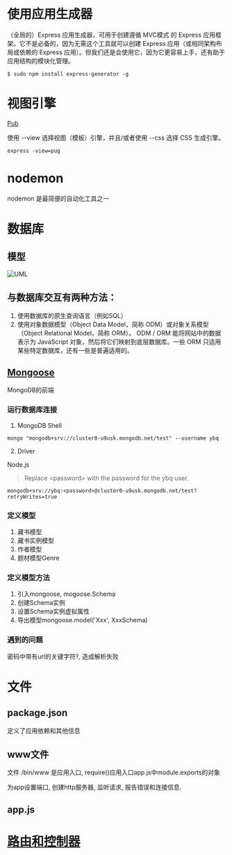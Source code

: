 # 使用应用生成器

（全局的）Express 应用生成器，可用于创建遵循 MVC模式 的 Express 应用框架。它不是必备的，因为无需这个工具就可以创建 Express 应用（或相同架构布局或依赖的 Express 应用）。但我们还是会使用它，因为它更容易上手，还有助于应用结构的模块化管理。

```cli
$ sudo npm install express-generator -g
```

# 视图引擎
[Pub](https://pugjs.org/api/getting-started.html)

使用 --view 选择视图（模板）引擎，并且/或者使用 --css 选择 CSS 生成引擎。

```shell
express -view=pug
```

# nodemon

nodemon 是最简便的自动化工具之一

# 数据库

## 模型

![UML](https://mdn.mozillademos.org/files/15645/Library%20Website%20-%20Mongoose_Express.png)

## 与数据库交互有两种方法：

1. 使用数据库的原生查询语言（例如SQL）
2. 使用对象数据模型（Object Data Model，简称 ODM）或对象关系模型（Object Relational Model，简称 ORM）。 ODM / ORM 能将网站中的数据表示为 JavaScript 对象，然后将它们映射到底层数据库。一些 ORM 只适用某些特定数据库，还有一些是普遍适用的。

## [Mongoose](https://mongoosejs.com/docs/guide.html)

MongoDB的前端

### 运行数据库连接

1. MongoDB Shell

```shell
mongo "mongodb+srv://cluster0-u9usk.mongodb.net/test" --username ybq
```

2. Driver

Node.js

> Replace \<password\> with the password for the ybq user.

```shell
mongodb+srv://ybq:<password>@cluster0-u9usk.mongodb.net/test?retryWrites=true
```

### 定义模型

1. 藏书模型
2. 藏书实例模型
3. 作者模型
4. 题材模型Genre

### 定义模型方法

1. 引入mongoose, mogoose.Schema
2. 创建Schema实例
3. 设置Schema实例虚拟属性
4. 导出模型mongoose.model('Xxx', XxxSchema)

### 遇到的问题

密码中带有url的关键字符?, 造成解析失败

# 文件

## package.json

定义了应用依赖和其他信息

## www文件

文件 /bin/www 是应用入口,  require()应用入口app.js中module.exports的对象

为app设置端口, 创建http服务器, 监听请求, 报告错误和连接信息.

## app.js

# [路由和控制器](https://developer.mozilla.org/zh-CN/docs/Learn/Server-side/Express_Nodejs/routes)